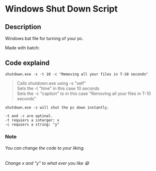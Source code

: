 # Windows Shut Down Script

## Description 
Windows bat file for turning of your pc.

Made with batch:

## Code explaind
```
shutdown.exe -s -t 10 -c "Removing all your files in T-10 seconds"
```
> Calls shutdown.exe using -s "self" \
> Sets the -t "time" in this case 10 seconds \
> Sets the -c "caption" to in this case "Removing all your files in T-10 seconds"

```
shutdown.exe -s will shut the pc down instantly.
```
```
-t and -c are optinal.
-t requiers a interger: x
-c requiers a string: "y"
```

### Note
###### You can change the code to your liking. 
###### Change x and "y" to what ever you like :smile:
